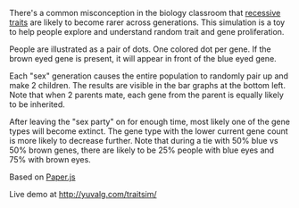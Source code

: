There's a common misconception in the biology classroom that [recessive traits](http://en.wikipedia.org/wiki/Recessive) are
likely to become rarer across generations. This simulation is a toy to help
people explore and understand random trait and gene proliferation.

People are illustrated as a pair of dots. One colored dot per gene. If the
brown eyed gene is present, it will appear in front of the blue eyed gene.

Each "sex" generation causes the entire population to randomly pair up and
make 2 children. The results are visible in the bar graphs at the bottom left.
Note that when 2 parents mate, each gene from the parent is equally likely
to be inherited.

After leaving the "sex party" on for enough time, most likely one of the gene types
will become extinct. The gene type with the lower current gene count is more likely to
decrease further. Note that during a tie with 50% blue vs 50% brown genes,
there are likely to be 25% people with blue eyes and 75% with brown eyes.

Based on [Paper.js](http://paperjs.org)

Live demo at http://yuvalg.com/traitsim/